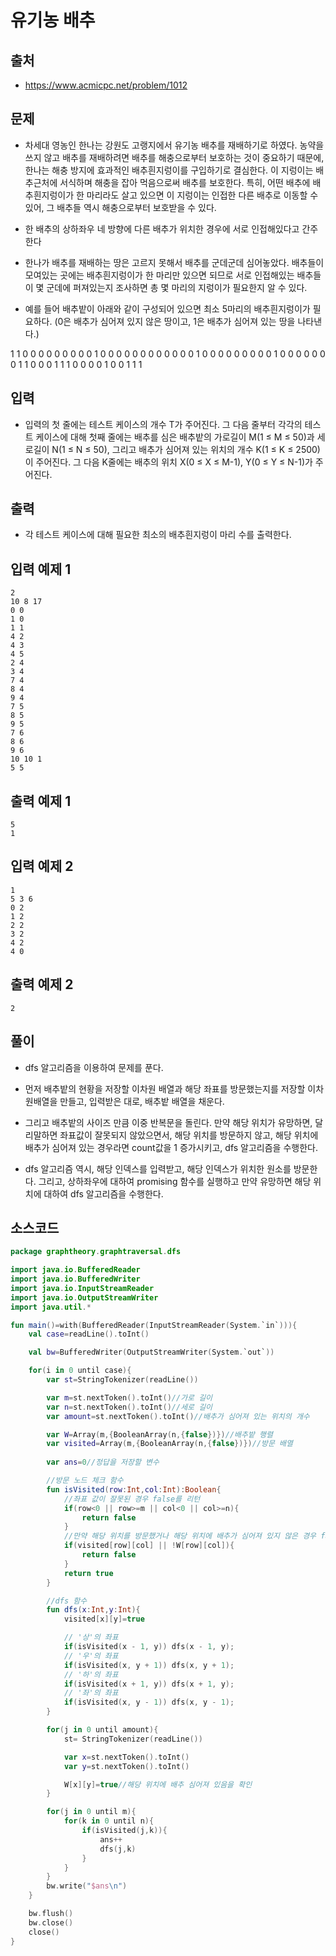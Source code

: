 # 유기농 배추

## 출처

* https://www.acmicpc.net/problem/1012

## 문제

* 차세대 영농인 한나는 강원도 고랭지에서 유기농 배추를 재배하기로 하였다. 농약을 쓰지 않고 배추를 재배하려면 배추를 해충으로부터 보호하는 것이 중요하기 때문에, 한나는 해충 방지에 효과적인 배추흰지렁이를 구입하기로 결심한다. 이 지렁이는 배추근처에 서식하며 해충을 잡아 먹음으로써 배추를 보호한다. 특히, 어떤 배추에 배추흰지렁이가 한 마리라도 살고 있으면 이 지렁이는 인접한 다른 배추로 이동할 수 있어, 그 배추들 역시 해충으로부터 보호받을 수 있다.

* 한 배추의 상하좌우 네 방향에 다른 배추가 위치한 경우에 서로 인접해있다고 간주한다

* 한나가 배추를 재배하는 땅은 고르지 못해서 배추를 군데군데 심어놓았다. 배추들이 모여있는 곳에는 배추흰지렁이가 한 마리만 있으면 되므로 서로 인접해있는 배추들이 몇 군데에 퍼져있는지 조사하면 총 몇 마리의 지렁이가 필요한지 알 수 있다.

* 예를 들어 배추밭이 아래와 같이 구성되어 있으면 최소 5마리의 배추흰지렁이가 필요하다. (0은 배추가 심어져 있지 않은 땅이고, 1은 배추가 심어져 있는 땅을 나타낸다.)

1	1	0	0	0	0	0	0	0	0
0	1	0	0	0	0	0	0	0	0
0	0	0	0	1	0	0	0	0	0
0	0	0	0	1	0	0	0	0	0
0	0	1	1	0	0	0	1	1	1
0	0	0	0	1	0	0	1	1	1

## 입력

* 입력의 첫 줄에는 테스트 케이스의 개수 T가 주어진다. 그 다음 줄부터 각각의 테스트 케이스에 대해 첫째 줄에는 배추를 심은 배추밭의 가로길이 M(1 ≤ M ≤ 50)과 세로길이 N(1 ≤ N ≤ 50), 그리고 배추가 심어져 있는 위치의 개수 K(1 ≤ K ≤ 2500)이 주어진다. 그 다음 K줄에는 배추의 위치 X(0 ≤ X ≤ M-1), Y(0 ≤ Y ≤ N-1)가 주어진다. 

## 출력

* 각 테스트 케이스에 대해 필요한 최소의 배추흰지렁이 마리 수를 출력한다.

## 입력 예제 1

```
2
10 8 17
0 0
1 0
1 1
4 2
4 3
4 5
2 4
3 4
7 4
8 4
9 4
7 5
8 5
9 5
7 6
8 6
9 6
10 10 1
5 5
```

## 출력 예제 1

```
5
1
```

## 입력 예제 2

```
1
5 3 6
0 2
1 2
2 2
3 2
4 2
4 0
```

## 출력 예제 2

```
2
```

## 풀이

* dfs 알고리즘을 이용하여 문제를 푼다.

* 먼저 배추밭의 현황을 저장할 이차원 배열과 해당 좌표를 방문했는지를 저장할 이차원배열을 만들고, 입력받은 대로, 배추밭 배열을 채운다.

* 그리고 배추밭의 사이즈 만큼 이중 반복문을 돌린다. 만약 해당 위치가 유망하면, 달리말하면 좌표값이 잘못되지 않았으면서, 해당 위치를 방문하지 않고, 해당 위치에 배추가 심어져 있는 경우라면 count값을 1 증가시키고, dfs 알고리즘을 수행한다.

* dfs 알고리즘 역시, 해당 인덱스를 입력받고, 해당 인덱스가 위치한 원소를 방문한다. 그리고, 상하좌우에 대하여 promising 함수를 실행하고 만약 유망하면 해당 위치에 대하여 dfs 알고리즘을 수행한다.

## 소스코드

```kotlin
package graphtheory.graphtraversal.dfs

import java.io.BufferedReader
import java.io.BufferedWriter
import java.io.InputStreamReader
import java.io.OutputStreamWriter
import java.util.*

fun main()=with(BufferedReader(InputStreamReader(System.`in`))){
    val case=readLine().toInt()

    val bw=BufferedWriter(OutputStreamWriter(System.`out`))

    for(i in 0 until case){
        var st=StringTokenizer(readLine())

        var m=st.nextToken().toInt()//가로 길이
        var n=st.nextToken().toInt()//세로 길이
        var amount=st.nextToken().toInt()//배추가 심어져 있는 위치의 개수

        var W=Array(m,{BooleanArray(n,{false})})//배추밭 행렬
        var visited=Array(m,{BooleanArray(n,{false})})//방문 배열
        
        var ans=0//정답을 저장할 변수

        //방문 노드 체크 함수
        fun isVisited(row:Int,col:Int):Boolean{
            //좌표 값이 잘못된 경우 false를 리턴
            if(row<0 || row>=m || col<0 || col>=n){
                return false
            }
            //만약 해당 위치를 방문했거나 해당 위치에 배추가 심어져 있지 않은 경우 false를 리턴
            if(visited[row][col] || !W[row][col]){
                return false
            }
            return true
        }

        //dfs 함수
        fun dfs(x:Int,y:Int){
            visited[x][y]=true

            // '상'의 좌표
            if(isVisited(x - 1, y)) dfs(x - 1, y);
            // '우'의 좌표
            if(isVisited(x, y + 1)) dfs(x, y + 1);
            // '하'의 좌표
            if(isVisited(x + 1, y)) dfs(x + 1, y);
            // '좌'의 좌표
            if(isVisited(x, y - 1)) dfs(x, y - 1);
        }

        for(j in 0 until amount){
            st= StringTokenizer(readLine())

            var x=st.nextToken().toInt()
            var y=st.nextToken().toInt()

            W[x][y]=true//해당 위치에 배추 심어져 있음을 확인
        }

        for(j in 0 until m){
            for(k in 0 until n){
                if(isVisited(j,k)){
                    ans++
                    dfs(j,k)
                }
            }
        }
        bw.write("$ans\n")
    }

    bw.flush()
    bw.close()
    close()
}
```
